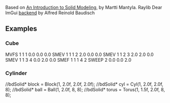 Based on [An Introduction to Solid Modeling](https://www.amazon.com/Introduction-Solid-Modeling-Martti-Mantyla/dp/0716780151), by Martti Mantyla.
Raylib Dear ImGui [backend](https://github.com/alfredbaudisch/raylib-cimgui) by Alfred Reinold Baudisch

## Examples
### Cube
MVFS 1 1 1 0.0 0.0 0.0
SMEV 1 1 1 2 2.0 0.0 0.0
SMEV 1 1 2 3 2.0 2.0 0.0
SMEV 1 1 3 4 0.0 2.0 0.0
SMEF 1 1 1 4 2
SWEEP 2 0.0 0.0 2.0

### Cylinder

//bdSolid* block = Block(1, 2.0f, 2.0f, 2.0f);
//bdSolid* cyl = Cyl(1, 2.0f, 2.0f, 8);
//bdSolid* ball = Ball(1, 2.0f, 8, 8);
//bdSolid* torus = Torus(1, 1.5f, 2.0f, 8, 8);
